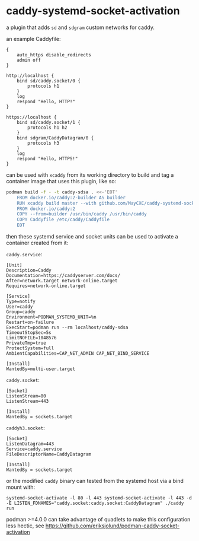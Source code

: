 # caddy-systemd-socket-activation
a plugin that adds `sd` and `sdgram` custom networks for caddy.

an example Caddyfile:

```
{
	auto_https disable_redirects
	admin off
}

http://localhost {
	bind sd/caddy.socket/0 {
		protocols h1
	}
	log
	respond "Hello, HTTP!"
}

https://localhost {
	bind sd/caddy.socket/1 {
		protocols h1 h2
	}
	bind sdgram/CaddyDatagram/0 {
		protocols h3
	}
	log
	respond "Hello, HTTPS!"
}
```

can be used with `xcaddy` from its working directory to build and tag a container image that uses this plugin, like so:

```sh
podman build -f - -t caddy-sdsa . <<-'EOT'
	FROM docker.io/caddy:2-builder AS builder
	RUN xcaddy build master --with github.com/MayCXC/caddy-systemd-socket-activation
	FROM docker.io/caddy:2
	COPY --from=builder /usr/bin/caddy /usr/bin/caddy
	COPY Caddyfile /etc/caddy/Caddyfile
	EOT
```

then these systemd service and socket units can be used to activate a container created from it:

`caddy.service`:

```
[Unit]
Description=Caddy
Documentation=https://caddyserver.com/docs/
After=network.target network-online.target
Requires=network-online.target

[Service]
Type=notify
User=caddy
Group=caddy
Environment=PODMAN_SYSTEMD_UNIT=%n
Restart=on-failure
ExecStart=podman run --rm localhost/caddy-sdsa
TimeoutStopSec=5s
LimitNOFILE=1048576
PrivateTmp=true
ProtectSystem=full
AmbientCapabilities=CAP_NET_ADMIN CAP_NET_BIND_SERVICE

[Install]
WantedBy=multi-user.target
```

`caddy.socket`:

```
[Socket]
ListenStream=80
ListenStream=443

[Install]
WantedBy = sockets.target
```

`caddyh3.socket`:

```
[Socket]
ListenDatagram=443
Service=caddy.service
FileDescriptorName=CaddyDatagram

[Install]
WantedBy = sockets.target
```

or the modified `caddy` binary can tested from the systemd host via a bind mount with:

`systemd-socket-activate -l 80 -l 443 systemd-socket-activate -l 443 -d -E LISTEN_FDNAMES="caddy.socket:caddy.socket:CaddyDatagram" ./caddy run`

podman >=4.0.0 can take advantage of quadlets to make this configuration less hectic, see https://github.com/eriksjolund/podman-caddy-socket-activation
